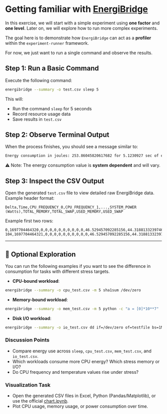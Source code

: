 # Getting familiar with [EnergiBridge](https://github.com/tdurieux/EnergiBridge)

In this exercise, we will start with a simple experiment using **one factor** and **one level**. Later on, we will explore how to run more complex experiments.

The goal here is to demonstrate how `EnergiBridge` can act as a **profiler** within the `experiment-runner` framework. 

For now, we just want to run a single command and observe the results.

## Step 1: Run a Basic Command

Execute the following command:

```bash
energibridge --summary -o test.csv sleep 5
```

This will:

* Run the command `sleep` for 5 seconds
* Record resource usage data
* Save results in `test.csv`

## Step 2: Observe Terminal Output

When the process finishes, you should see a message similar to:

```bash
Energy consumption in joules: 253.86045820617682 for 5.1230927 sec of execution.
```

⚠️ Note: The energy consumption value is **system dependent** and will vary.

## Step 3: Inspect the CSV Output

Open the generated `test.csv` file to view detailed raw EnergiBridge data. Example header format:

```
Delta,Time,CPU_FREQUENCY_0,CPU_FREQUENCY_1,...,SYSTEM_POWER (Watts),TOTAL_MEMORY,TOTAL_SWAP,USED_MEMORY,USED_SWAP
```

Example first two rows:

```
0,1697704464320,0,0,0,0,0,0,0,0,0,0,46.529457092285156,44.31881332397461,43.83422088623047,47.03656005859375,44.67115783691406,43.856910705566406,41.333412170410156,41.268951416015625,44.348262786865234,43.08387756347656,46.37215805053711,45.429779052734375,15.021618843078613,8.819367408752441,5.0954484939575195,3.514699935913086,2.9715969562530518,1.5818228721618652,1.1069598197937012,0.9475208520889282,11.58033275604248,34359738368,0,10188488704,0
104,1697704464321,0,0,0,0,0,0,0,0,0,0,46.529457092285156,44.31881332397461,43.83422088623047,47.03656005859375,44.67115783691406,43.856910705566406,41.333412170410156,41.268951416015625,44.348262786865234,43.08387756347656,46.37215042114258,45.429771423339844,15.021615982055664,8.819366455078125,5.095447063446045,3.514699697494507,2.9715967178344727,1.5818227529525757,1.1069598197937012,0.9475207924842834,11.58033275604248,34359738368,0,10189275136,0
```

---

## 🔎 Optional Exploration

You can run the following examples if you want to see the difference in consumption for tasks with different stress targets.

* **CPU-bound workload**:

```bash
energibridge --summary -o cpu_test.csv -m 5 sha1sum /dev/zero
```

* **Memory-bound workload**:

```bash
energibridge --summary -o mem_test.csv -m 5 python -c "a = [0]*10**7"
```

* **Disk I/O workload**:

```bash
energibridge --summary -o io_test.csv dd if=/dev/zero of=testfile bs=1M count=500
```

### Discussion Points

* Compare energy use across `sleep`, `cpu_test.csv`, `mem_test.csv`, and `io_test.csv`.
* Which workloads consume more CPU energy? Which stress memory or I/O?
* Do CPU frequency and temperature values rise under stress?

### Visualization Task

* Open the generated CSV files in Excel, Python (Pandas/Matplotlib), or use the official [chart.ipynb](https://github.com/tdurieux/EnergiBridge/blob/main/chart.ipynb).
* Plot CPU usage, memory usage, or power consumption over time.
